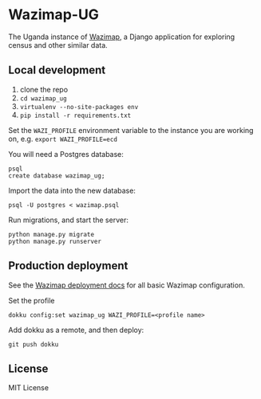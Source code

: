 Wazimap-UG
==========
The Uganda instance of [Wazimap](https://github.com/Code4SA/wazimap), a Django application for exploring census and other similar data.

Local development
-----------------

1. clone the repo
2. ``cd wazimap_ug``
2. ``virtualenv --no-site-packages env``
3. ``pip install -r requirements.txt``

Set the `WAZI_PROFILE` environment variable to the instance you are working on, e.g.
`export WAZI_PROFILE=ecd`

You will need a Postgres database:

```
psql
create database wazimap_ug;
```

Import the data into the new database:
```
psql -U postgres < wazimap.psql
```

Run migrations, and start the server:
```
python manage.py migrate
python manage.py runserver
```

Production deployment
---------------------

See the [Wazimap deployment docs](http://wazimap.readthedocs.org/en/latest/deploying.html) for all basic Wazimap configuration.

Set the profile
```
dokku config:set wazimap_ug WAZI_PROFILE=<profile name>
```

Add dokku as a remote, and then deploy:
```
git push dokku
```

License
-------

MIT License